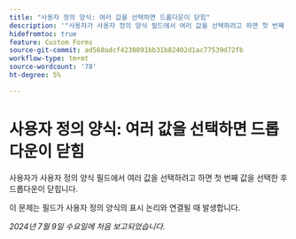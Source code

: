 ```yaml
---
title: "사용자 정의 양식: 여러 값을 선택하면 드롭다운이 닫힘"
description: '"사용자가 사용자 정의 양식 필드에서 여러 값을 선택하려고 하면 첫 번째 값을 선택한 후 드롭다운이 닫힙니다. ”'
hidefromtoc: true
feature: Custom Forms
source-git-commit: ad560adcf4230891bb31b82402d1ac77539d72fb
workflow-type: tm+mt
source-wordcount: '78'
ht-degree: 5%

---
```



# 사용자 정의 양식: 여러 값을 선택하면 드롭다운이 닫힘

사용자가 사용자 정의 양식 필드에서 여러 값을 선택하려고 하면 첫 번째 값을 선택한 후 드롭다운이 닫힙니다.

이 문제는 필드가 사용자 정의 양식의 표시 논리와 연결될 때 발생합니다.

_2024년 7월 9일 수요일에 처음 보고되었습니다._
